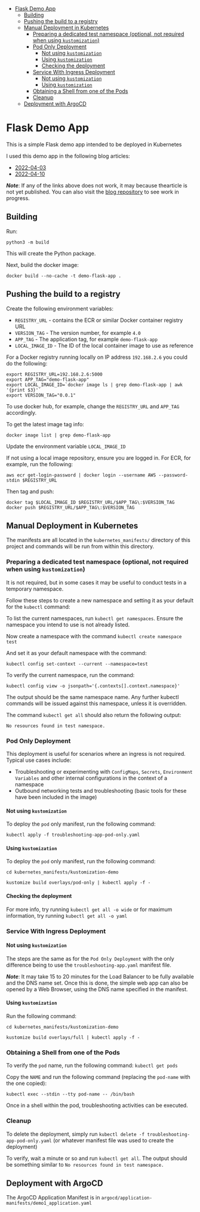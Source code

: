 
- [Flask Demo App](#flask-demo-app)
  - [Building](#building)
  - [Pushing the build to a registry](#pushing-the-build-to-a-registry)
  - [Manual Deployment in Kubernetes](#manual-deployment-in-kubernetes)
    - [Preparing a dedicated test namespace (optional, not required when using `kustomization`)](#preparing-a-dedicated-test-namespace-optional-not-required-when-using-kustomization)
    - [Pod Only Deployment](#pod-only-deployment)
      - [Not using `kustomization`](#not-using-kustomization)
      - [Using `kustomization`](#using-kustomization)
      - [Checking the deployment](#checking-the-deployment)
    - [Service With Ingress Deployment](#service-with-ingress-deployment)
      - [Not using `kustomization`](#not-using-kustomization-1)
      - [Using `kustomization`](#using-kustomization-1)
    - [Obtaining a Shell from one of the Pods](#obtaining-a-shell-from-one-of-the-pods)
    - [Cleanup](#cleanup)
  - [Deployment with ArgoCD](#deployment-with-argocd)

# Flask Demo App

This is a simple Flask demo app intended to be deployed in Kubernetes

I used this demo app in the following blog articles:

* [2022-04-03](https://www.nicc777.com/blog/2022/2022-04-03.html)
* [2022-04-10](https://www.nicc777.com/blog/2022/2022-04-10.html)

_**Note**_: If any of the links above does not work, it may because thearticle is not yet published. You can also visit the [blog repository](https://github.com/nicc777/nicc777-com-site) to see work in progress.

## Building

Run:

```shell
python3 -m build
```

This will create the Python package.

Next, build the docker image:

```shell
docker build --no-cache -t demo-flask-app .
```

## Pushing the build to a registry

Create the following environment variables:

* `REGISTRY_URL` - contains the ECR or similar Docker container registry URL
* `VERSION_TAG` - The version number, for example `4.0`
* `APP_TAG` - The application tag, for example `demo-flask-app`
* `LOCAL_IMAGE_ID` - The ID of the local container image to use as reference

For a Docker registry running locally on IP address `192.168.2.6` you could do the following:

```shell
export REGISTRY_URL=192.168.2.6:5000
export APP_TAG="demo-flask-app"
export LOCAL_IMAGE_ID=`docker image ls | grep demo-flask-app | awk '{print $3}'`
export VERSION_TAG="0.0.1"
```

To use docker hub, for example, change the `REGISTRY_URL` and `APP_TAG` accordingly.

To get the latest image tag info:

```shell
docker image list | grep demo-flask-app
```

Update the environment variable `LOCAL_IMAGE_ID`

If not using a local image repository, ensure you are logged in. For ECR, for example, run the following:

```shell
aws ecr get-login-password | docker login --username AWS --password-stdin $REGISTRY_URL
```

Then tag and push:

```shell
docker tag $LOCAL_IMAGE_ID $REGISTRY_URL/$APP_TAG\:$VERSION_TAG
docker push $REGISTRY_URL/$APP_TAG\:$VERSION_TAG
```

## Manual Deployment in Kubernetes

The manifests are all located in the `kubernetes_manifests/` directory of this project and commands will be run from within this directory.

### Preparing a dedicated test namespace (optional, not required when using `kustomization`)

It is not required, but in some cases it may be useful to conduct tests in a temporary namespace. 

Follow these steps to create a new namespace and setting it as your default for the `kubectl` command:

To list the current namespaces, run `kubectl get namespaces`. Ensure the namespace you intend to use is not already listed.

Now create a namespace with the command `kubectl create namespace test`

And set it as your default namespace with the command:

```shell
kubectl config set-context --current --namespace=test
```

To verify the current namespace, run the command:

```shell
kubectl config view -o jsonpath='{.contexts[].context.namespace}'
```

The output should be the same namespace name. Any further kubectl commands will be issued against this namespace, unless it is overridden.

The command `kubectl get all` should also return the following output:

```text
No resources found in test namespace.
```

### Pod Only Deployment 

This deployment is useful for scenarios where an ingress is not required. Typical use cases include:

* Troubleshooting or experimenting with `ConfigMaps`, `Secrets`, `Environment Variables` and other internal configurations in the context of a namespace
* Outbound networking tests and troubleshooting (basic tools for these have been included in the image)

#### Not using `kustomization`

To deploy the `pod` only manifest, run the following command:

```shell
kubectl apply -f troubleshooting-app-pod-only.yaml
```

#### Using `kustomization`

To deploy the `pod` only manifest, run the following command:

```shell
cd kubernetes_manifests/kustomization-demo

kustomize build overlays/pod-only | kubectl apply -f -
```

#### Checking the deployment

For more info, try running `kubectl get all -o wide` or for maximum information, try running `kubectl get all -o yaml`

### Service With Ingress Deployment

#### Not using `kustomization`

The steps are the same as for the `Pod Only Deployment` with the only difference being to use the `troubleshooting-app.yaml` manifest file.

_**Note**_: It may take 15 to 20 minutes for the Load Balancer to be fully available and the DNS name set. Once this is done, the simple web app can also be opened by a Web Browser, using the DNS name specified in the manifest.

#### Using `kustomization`

Run the following command:

```shell
cd kubernetes_manifests/kustomization-demo

kustomize build overlays/full | kubectl apply -f -
```

### Obtaining a Shell from one of the Pods

To verify the `pod` name, run the following command: `kubectl get pods`

Copy the `NAME` and run the following command (replacing the `pod-name` with the one copied):

```shell
kubectl exec --stdin --tty pod-name -- /bin/bash
```

Once in a shell within the pod, troubleshooting activities can be executed.

### Cleanup

To delete the deployment, simply run `kubectl delete -f troubleshooting-app-pod-only.yaml` (or whatever manifest file was used to create the deployment)

To verify, wait a minute or so and run `kubectl get all`. The output should be something similar to `No resources found in test namespace.`

## Deployment with ArgoCD

The ArgoCD Application Manifest is in `argocd/application-manifests/demo1_application.yaml`
